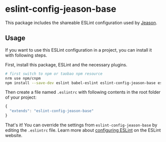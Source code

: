 # eslint-config-jeason-base

This package includes the shareable ESLint configuration used by [Jeason](https://github.com/jeasonstudio).

## Usage

If you want to use this ESLint configuration in a project, you can install it with following steps.

First, install this package, ESLint and the necessary plugins.

```sh
# first switch to npm or taobao npm resource
nrm use npm/cnpm
npm install --save-dev eslint babel-eslint eslint-config-jeason-base eslint-plugin-import eslint-plugin-flowtype eslint-plugin-jsx-a11y eslint-plugin-react
```

Then create a file named `.eslintrc` with following contents in the root folder of your project:

```js
{
  "extends": "eslint-config-jeason-base"
}
```

That's it! You can override the settings from `eslint-config-jeason-base` by editing the `.eslintrc` file. Learn more about [configuring ESLint](http://eslint.org/docs/user-guide/configuring) on the ESLint website.
